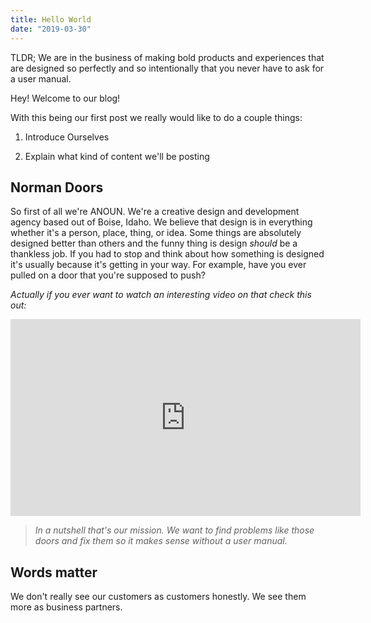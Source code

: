 ```yaml
---
title: Hello World
date: "2019-03-30"
---
```


TLDR;
We are in the business of making bold products and experiences that are designed so perfectly and so intentionally that you never have to ask for a user manual.

Hey! Welcome to our blog!

With this being our first post we really would like to do a couple things:

1. Introduce Ourselves

2. Explain what kind of content we'll be posting

## Norman Doors

So first of all we're <span class="anoun-title">ANOUN</span>. We're a creative design and development agency based out of Boise, Idaho. We believe that design is in everything whether it's a person, place, thing, or idea. Some things are absolutely designed better than others and the funny thing is design *should* be a thankless job. If you had to stop and think about how something is designed it's usually because it's getting in your way. For example, have you ever pulled on a door that you're supposed to push?

*Actually if you ever want to watch an interesting video on that check this out:*

<iframe width="560" height="315" src="https://www.youtube.com/embed/yY96hTb8WgI" frameborder="0" allow="accelerometer; autoplay; encrypted-media; gyroscope; picture-in-picture" allowfullscreen></iframe>

>*In a nutshell that's our mission. We want to find problems like those doors and fix them so it makes sense without a user manual.*

## Words matter

We don't really see our customers as customers honestly. We see them more as business partners.



